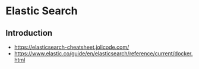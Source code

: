 # Elastic Search

## Introduction

* https://elasticsearch-cheatsheet.jolicode.com/
* https://www.elastic.co/guide/en/elasticsearch/reference/current/docker.html